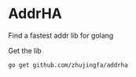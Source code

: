 # AddrHA
Find a fastest addr lib for golang

Get the lib
```
go get github.com/zhujingfa/addrha
```


